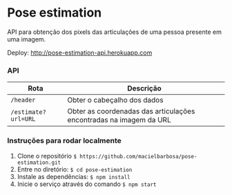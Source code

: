 # Pose estimation
API para obtenção dos pixels das articulações de uma pessoa presente em uma imagem.

Deploy: http://pose-estimation-api.herokuapp.com

### API

| Rota           | Descrição                                        |
|---------------------|--------------------------------------------------------------------|
| `/header`           | Obter o cabeçalho dos dados                                        |
| `/estimate?url=URL` | Obter as coordenadas das articulações encontradas na imagem da URL |

### Instruções para rodar localmente

1.  Clone o repositório ```$ https://github.com/macielbarbosa/pose-estimation.git```
2.  Entre no diretório: `$ cd pose-estimation`
3.  Instale as dependências: `$ npm install`
4.  Inicie o serviço através do comando `$ npm start`
